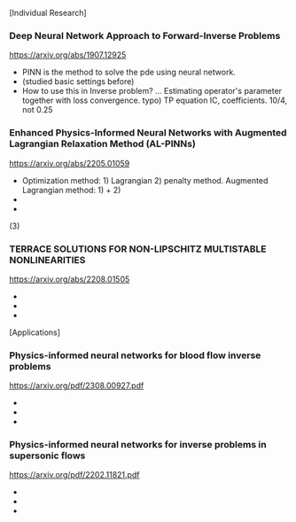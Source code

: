 [Individual Research]

### Deep Neural Network Approach to Forward-Inverse Problems

<https://arxiv.org/abs/1907.12925>

- PINN is the method to solve the pde using neural network.
- (studied basic settings before)
- How to use this in Inverse problem? ... Estimating operator's parameter together with loss convergence.
typo) TP equation IC, coefficients. 10/4, not 0.25

### Enhanced Physics-Informed Neural Networks with Augmented Lagrangian Relaxation Method (AL-PINNs)

<https://arxiv.org/abs/2205.01059>

- Optimization method: 1) Lagrangian 2) penalty method. Augmented Lagrangian method: 1) + 2)
-
-

(3)
### TERRACE SOLUTIONS FOR NON-LIPSCHITZ MULTISTABLE NONLINEARITIES
<https://arxiv.org/abs/2208.01505>

-
-
-






[Applications]

### Physics-informed neural networks for blood flow inverse problems

<https://arxiv.org/pdf/2308.00927.pdf>

-
-
-

### Physics-informed neural networks for inverse problems in supersonic flows

<https://arxiv.org/pdf/2202.11821.pdf>

-
-
-
